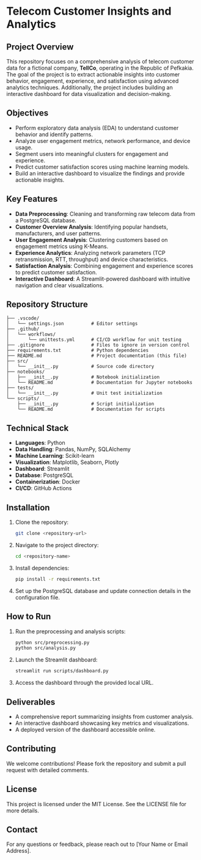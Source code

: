 # Telecom Customer Insights and Analytics

## Project Overview
This repository focuses on a comprehensive analysis of telecom customer data for a fictional company, **TellCo**, operating in the Republic of Pefkakia. The goal of the project is to extract actionable insights into customer behavior, engagement, experience, and satisfaction using advanced analytics techniques. Additionally, the project includes building an interactive dashboard for data visualization and decision-making.

## Objectives
- Perform exploratory data analysis (EDA) to understand customer behavior and identify patterns.
- Analyze user engagement metrics, network performance, and device usage.
- Segment users into meaningful clusters for engagement and experience.
- Predict customer satisfaction scores using machine learning models.
- Build an interactive dashboard to visualize the findings and provide actionable insights.

## Key Features
- **Data Preprocessing**: Cleaning and transforming raw telecom data from a PostgreSQL database.
- **Customer Overview Analysis**: Identifying popular handsets, manufacturers, and user patterns.
- **User Engagement Analysis**: Clustering customers based on engagement metrics using K-Means.
- **Experience Analytics**: Analyzing network parameters (TCP retransmission, RTT, throughput) and device characteristics.
- **Satisfaction Analysis**: Combining engagement and experience scores to predict customer satisfaction.
- **Interactive Dashboard**: A Streamlit-powered dashboard with intuitive navigation and clear visualizations.

## Repository Structure
```
├── .vscode/
│   └── settings.json          # Editor settings
├── .github/
│   └── workflows/
│       └── unittests.yml      # CI/CD workflow for unit testing
├── .gitignore                 # Files to ignore in version control
├── requirements.txt           # Python dependencies
├── README.md                  # Project documentation (this file)
├── src/
│   └── __init__.py            # Source code directory
├── notebooks/
│   ├── __init__.py            # Notebook initialization
│   └── README.md              # Documentation for Jupyter notebooks
├── tests/
│   └── __init__.py            # Unit test initialization
└── scripts/
    ├── __init__.py            # Script initialization
    └── README.md              # Documentation for scripts
```

## Technical Stack
- **Languages**: Python
- **Data Handling**: Pandas, NumPy, SQLAlchemy
- **Machine Learning**: Scikit-learn
- **Visualization**: Matplotlib, Seaborn, Plotly
- **Dashboard**: Streamlit
- **Database**: PostgreSQL
- **Containerization**: Docker
- **CI/CD**: GitHub Actions

## Installation
1. Clone the repository:
   ```bash
   git clone <repository-url>
   ```
2. Navigate to the project directory:
   ```bash
   cd <repository-name>
   ```
3. Install dependencies:
   ```bash
   pip install -r requirements.txt
   ```
4. Set up the PostgreSQL database and update connection details in the configuration file.

## How to Run
1. Run the preprocessing and analysis scripts:
   ```bash
   python src/preprocessing.py
   python src/analysis.py
   ```
2. Launch the Streamlit dashboard:
   ```bash
   streamlit run scripts/dashboard.py
   ```
3. Access the dashboard through the provided local URL.

## Deliverables
- A comprehensive report summarizing insights from customer analysis.
- An interactive dashboard showcasing key metrics and visualizations.
- A deployed version of the dashboard accessible online.

## Contributing
We welcome contributions! Please fork the repository and submit a pull request with detailed comments.

## License
This project is licensed under the MIT License. See the LICENSE file for more details.

## Contact
For any questions or feedback, please reach out to [Your Name or Email Address].

